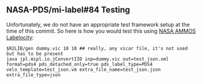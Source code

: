 ## NASA-PDS/mi-label#84 Testing

Unfortunately, we do not have an appropriate test framework setup at the time of this commit. So here is how you would test this using [NASA AMMOS Labelocity](https://github.com/NASA-AMMOS/labelocity):

```
$R2LIB/gen dummy.vic 10 10 ## really, any vicar file, it's not used but has to be present
java jpl.mipl.io.jConvertIIO inp=dummy.vic out=test_json.xml format=pds4 pds_detached_only=true pds_label_type=PDS4 velo_template=test_json.vm extra_file_name=test_json.json extra_file_type=json
```

